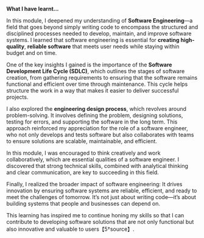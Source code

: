 **What I have learnt...**

In this module, I deepened my understanding of **Software Engineering**—a field that goes beyond simply writing code to encompass the structured and disciplined processes needed to develop, maintain, and improve software systems. I learned that software engineering is essential for **creating high-quality**, **reliable software** that meets user needs while staying within budget and on time.

One of the key insights I gained is the importance of the **Software Development Life Cycle (SDLC)**, which outlines the stages of software creation, from gathering requirements to ensuring that the software remains functional and efficient over time through maintenance. This cycle helps structure the work in a way that makes it easier to deliver successful projects.

I also explored the **engineering design process**, which revolves around problem-solving. It involves defining the problem, designing solutions, testing for errors, and supporting the software in the long term. This approach reinforced my appreciation for the role of a software engineer, who not only develops and tests software but also collaborates with teams to ensure solutions are scalable, maintainable, and efficient.

In this module, I was encouraged to think creatively and work collaboratively, which are essential qualities of a software engineer. I discovered that strong technical skills, combined with analytical thinking and clear communication, are key to succeeding in this field.

Finally, I realized the broader impact of software engineering: It drives innovation by ensuring software systems are reliable, efficient, and ready to meet the challenges of tomorrow. It’s not just about writing code—it’s about building systems that people and businesses can depend on.

This learning has inspired me to continue honing my skills so that I can contribute to developing software solutions that are not only functional but also innovative and valuable to users【5†source】.
